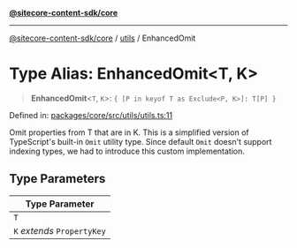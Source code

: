 [**@sitecore-content-sdk/core**](../../README.md)

***

[@sitecore-content-sdk/core](../../README.md) / [utils](../README.md) / EnhancedOmit

# Type Alias: EnhancedOmit\<T, K\>

> **EnhancedOmit**\<`T`, `K`\>: `{ [P in keyof T as Exclude<P, K>]: T[P] }`

Defined in: [packages/core/src/utils/utils.ts:11](https://github.com/Sitecore/xmc-jss-dev/blob/ee74fbe95e0fc8de46ce468c8a36831db55f7aeb/packages/core/src/utils/utils.ts#L11)

Omit properties from T that are in K. This is a simplified version of TypeScript's built-in `Omit` utility type.
Since default `Omit` doesn't support indexing types, we had to introduce this custom implementation.

## Type Parameters

| Type Parameter |
| ------ |
| `T` |
| `K` *extends* `PropertyKey` |

